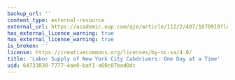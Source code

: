 ```yaml
---
backup_url: ''
content_type: external-resource
external_url: https://academic.oup.com/qje/article/112/2/407/1870919?login=true
has_external_licence_warning: true
has_external_license_warning: true
is_broken: ''
license: https://creativecommons.org/licenses/by-nc-sa/4.0/
title: 'Labor Supply of New York City Cabdrivers: One Day at a Time'
uid: 64733830-7777-4ae0-baf1-a60c07bad0dc
---
```

